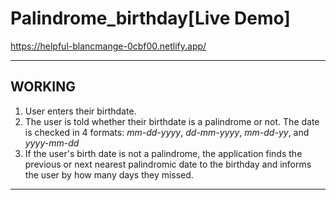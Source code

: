 # Palindrome_birthday[Live Demo]
https://helpful-blancmange-0cbf00.netlify.app/


<hr />

## WORKING
1. User enters their birthdate.
2. The user is told whether their birthdate is a palindrome or not. The date is checked in 4 formats: <em>mm-dd-yyyy</em>, <em>dd-mm-yyyy</em>, <em>mm-dd-yy</em>, and <em>yyyy-mm-dd</em>
3. If the user's birth date is not a palindrome, the application finds the previous or next nearest palindromic date to the birthday and informs the user by how many days they missed.
<hr />
